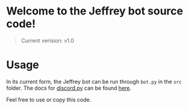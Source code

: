 # Welcome to the Jeffrey bot source code!
> Current verision: v1.0

# Usage
In its current form, the Jeffrey bot can be run through `bot.py` in the `src` folder.
The docs for [discord.py](https://github.com/Rapptz/discord.py) can be found [here](https://discordpy.readthedocs.io/en/latest/api.html).

Feel free to use or copy this code.
